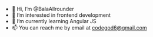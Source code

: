 - 👋 Hi, I’m @BalaAllrounder
- 👀 I’m interested in frontend development
- 🌱 I’m currently learning Angular JS
- 📫 You can reach me by email at codegod6@gmail.com

<!---
BalaAllrounder/BalaAllrounder is a ✨ special ✨ repository because its `README.md` (this file) appears on your GitHub profile.
You can click the Preview link to take a look at your changes.
--->
